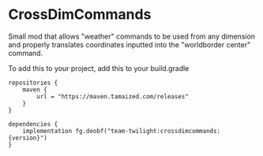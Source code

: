 # CrossDimCommands
Small mod that allows "weather" commands to be used from any dimension and properly translates coordinates inputted into the "worldborder center" command.

To add this to your project, add this to your build.gradle


```
repositories {
    maven {
        url = "https://maven.tamaized.com/releases"
    }
}

dependencies {
    implementation fg.deobf("team-twilight:crossdimcommands:{version}")
}
```
